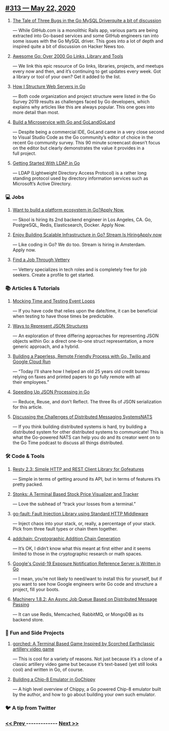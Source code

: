 ## [#313 — May 22, 2020](https://golangweekly.com/issues/313)

1. [The Tale of Three Bugs in the Go MySQL Driverquite a bit of discussion](https://golangweekly.com/link/88805/web)

     — While GitHub.com is a monolithic Rails app, various parts are being extracted into Go-based services and some GitHub engineers ran into some issues with the Go MySQL driver. This goes into a lot of depth and inspired quite a bit of discussion on Hacker News too.
1. [Awesome Go: Over 2000 Go Links, Library and Tools](https://golangweekly.com/link/88807/web)

     — We link this epic resource of Go links, libraries, projects, and meetups every now and then, and it’s continuing to get updates every week. Got a library or tool of your own? Get it added to the list.
1. [How I Structure Web Servers in Go](https://golangweekly.com/link/88809/web)

     — Both code organization and project structure were listed in the Go Survey 2019 results as challenges faced by Go developers, which explains why articles like this are always popular. This one goes into more detail than most.
1. [Build a Microservice with Go and GoLandGoLand](https://golangweekly.com/link/88810/web)

     — Despite being a commercial IDE, GoLand came in a very close second to Visual Studio Code as the Go community’s editor of choice in the recent Go community survey. This 90 minute screencast doesn’t focus on the editor but clearly demonstrates the value it provides in a full project.
1. [Getting Started With LDAP in Go](https://golangweekly.com/link/88812/web)

     — LDAP (Lightweight Directory Access Protocol) is a rather long standing protocol used by directory information services such as Microsoft’s Active Directory.
### 💻 Jobs

1. [Want to build a platform ecosystem in Go?Apply Now.](https://golangweekly.com/link/88835/web)

     — Skool is hiring its 2nd backend engineer in Los Angeles, CA. Go, PostgreSQL, Redis, Elasticsearch, Docker. Apply Now.
1. [Enjoy Building Scalable Infrastructure in Go? Stream Is HiringApply now](https://golangweekly.com/link/88813/web)

     — Like coding in Go? We do too. Stream is hiring in Amsterdam. Apply now.
1. [Find a Job Through Vettery](https://golangweekly.com/link/88814/web)

     — Vettery specializes in tech roles and is completely free for job seekers. Create a profile to get started.
### 📚 Articles & Tutorials

1. [Mocking Time and Testing Event Loops](https://golangweekly.com/link/88815/web)

     — If you have code that relies upon the date/time, it can be beneficial when testing to have those times be predictable.
1. [Ways to Represent JSON Structures](https://golangweekly.com/link/88816/web)

     — An exploration of three differing approaches for representing JSON objects within Go: a direct one-to-one struct representation, a more generic approach, and a hybrid.
1. [Building a Paperless, Remote Friendly Process with Go, Twilio and Google Cloud Run](https://golangweekly.com/link/88818/web)

     — “Today I’ll share how I helped an old 25 years old credit bureau relying on faxes and printed papers to go fully remote with all their employees.”
1. [Speeding Up JSON Processing in Go](https://golangweekly.com/link/88819/web)

     — Reduce, Reuse, and don’t Reflect. The three Rs of JSON serialization for this article.
1. [Discussing the Challenges of Distributed Messaging SystemsNATS](https://golangweekly.com/link/88820/web)

     — If you think building distributed systems is hard, try building a distributed system for other distributed systems to communicate! This is what the Go-powered NATS can help you do and its creator went on to the Go Time podcast to discuss all things distributed.
### 🛠 Code & Tools

1. [Resty 2.3: Simple HTTP and REST Client Library for Gofeatures](https://golangweekly.com/link/88822/web)

     — Simple in terms of getting around its API, but in terms of features it’s pretty packed.
1. [Stonks: A Terminal Based Stock Price Visualizer and Tracker](https://golangweekly.com/link/88824/web)

     — Love the subhead of “track your losses from a terminal.”
1. [go-fault: Fault Injection Library using Standard HTTP Middleware](https://golangweekly.com/link/88826/web)

     — Inject chaos into your stack, or, really, a percentage of your stack. Pick from three fault types or chain them together.
1. [addchain: Cryptographic Addition Chain Generation](https://golangweekly.com/link/88827/web)

     — It’s OK, I didn’t know what this meant at first either and it seems limited to those in the cryptographic research or math spaces.
1. [Google's Covid-19 Exposure Notification Reference Server is Written in Go](https://golangweekly.com/link/88828/web)

     — I mean, you’re not likely to need/want to install this for yourself, but if you want to see how Google engineers write Go code and structure a project, fill your boots.
1. [Machinery 1.8.2: An Async Job Queue Based on Distributed Message Passing](https://golangweekly.com/link/88829/web)

     — It can use Redis, Memcached, RabbitMQ, or MongoDB as its backend store.
### 🎲 Fun and Side Projects

1. [gorched: A Terminal Based Game Inspired by Scorched Earthclassic artillery video game](https://golangweekly.com/link/88830/web)

     — This is cool for a variety of reasons. Not just because it’s a clone of a classic artillery video game but because it’s text-based (yet still looks cool) and written in Go, of course.
1. [Building a Chip-8 Emulator in GoChippy](https://golangweekly.com/link/88832/web)

     — A high level overview of Chippy, a Go powered Chip-8 emulator built by the author, and how to go about building your own such emulator.
### 🐦 A tip from Twitter


### [ << Prev ](golangweekly-312.md) ------------- [ Next >> ](golangweekly-314.md)